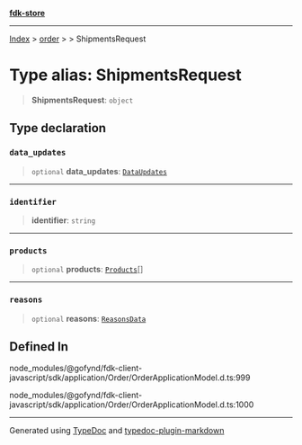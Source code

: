 [**fdk-store**](../../../README.md)
***

[Index](../../../API.md) > [order](../../README.md) > [<internal>](../README.md) > ShipmentsRequest

# Type alias: ShipmentsRequest

> **ShipmentsRequest**: `object`

## Type declaration

### `data_updates`

> `optional` **data\_updates**: [`DataUpdates`](type-alias.DataUpdates.md)

***

### `identifier`

> **identifier**: `string`

***

### `products`

> `optional` **products**: [`Products`](type-alias.Products.md)[]

***

### `reasons`

> `optional` **reasons**: [`ReasonsData`](type-alias.ReasonsData.md)

## Defined In

node\_modules/@gofynd/fdk-client-javascript/sdk/application/Order/OrderApplicationModel.d.ts:999

node\_modules/@gofynd/fdk-client-javascript/sdk/application/Order/OrderApplicationModel.d.ts:1000

***
Generated using [TypeDoc](https://typedoc.org/) and [typedoc-plugin-markdown](https://www.npmjs.com/package/typedoc-plugin-markdown)
